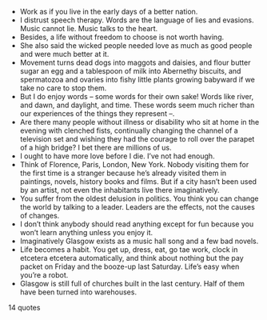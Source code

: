  - Work as if you live in the early days of a better nation.
 - I distrust speech therapy. Words are the language of lies and evasions. Music cannot lie. Music talks to the heart.
 - Besides, a life without freedom to choose is not worth having.
 - She also said the wicked people needed love as much as good people and were much better at it.
 - Movement turns dead dogs into maggots and daisies, and flour butter sugar an egg and a tablespoon of milk into Abernethy biscuits, and spermatozoa and ovaries into fishy little plants growing babyward if we take no care to stop them.
 - But I do enjoy words – some words for their own sake! Words like river, and dawn, and daylight, and time. These words seem much richer than our experiences of the things they represent –.
 - Are there many people without illness or disability who sit at home in the evening with clenched fists, continually changing the channel of a television set and wishing they had the courage to roll over the parapet of a high bridge? I bet there are millions of us.
 - I ought to have more love before I die. I’ve not had enough.
 - Think of Florence, Paris, London, New York. Nobody visiting them for the first time is a stranger because he’s already visited them in paintings, novels, history books and films. But if a city hasn’t been used by an artist, not even the inhabitants live there imaginatively.
 - You suffer from the oldest delusion in politics. You think you can change the world by talking to a leader. Leaders are the effects, not the causes of changes.
 - I don’t think anybody should read anything except for fun because you won’t learn anything unless you enjoy it.
 - Imaginatively Glasgow exists as a music hall song and a few bad novels.
 - Life becomes a habit. You get up, dress, eat, go tae work, clock in etcetera etcetera automatically, and think about nothing but the pay packet on Friday and the booze-up last Saturday. Life’s easy when you’re a robot.
 - Glasgow is still full of churches built in the last century. Half of them have been turned into warehouses.

14 quotes